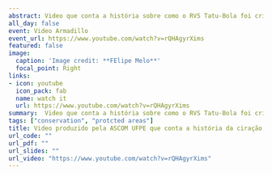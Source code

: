 ```yaml
---
abstract: Video que conta a história sobre como o RVS Tatu-Bola foi criado através da pressão que nasceu na academia, articulada entre professores de várias insituições. Aqui, eu e meu grande colega **Dr. Enrico Bernard** contamos tudo.
all_day: false
event: Video Armadillo
event_url: https://www.youtube.com/watch?v=rQHAgyrXims
featured: false
image:
  caption: 'Image credit: **FElipe Melo**'
  focal_point: Right
links:
- icon: youtube
  icon_pack: fab
  name: watch it
  url: https://www.youtube.com/watch?v=rQHAgyrXims
summary:  Video que conta a história sobre como o RVS Tatu-Bola foi criado através da pressão que nasceu na academia, articulada entre professores de várias insituições. Aqui, eu e meu grande colega **Dr. Enrico Bernard** contamos tudo.
tags: ["conservation", "protcted areas"]
title: Video produzido pela ASCOM UFPE que conta a história da ciração do RVS Tatu-Bola em Pernambuco
url_code: ""
url_pdf: ""
url_slides: ""
url_video: "https://www.youtube.com/watch?v=rQHAgyrXims"
---
```

